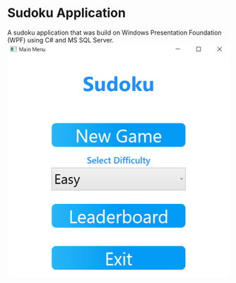 # Sudoku Application
A sudoku application that was build on Windows Presentation Foundation (WPF) using C# and MS SQL Server.
<img src="images/main_menu.png" alt="Main menu" title="Main Menu">
